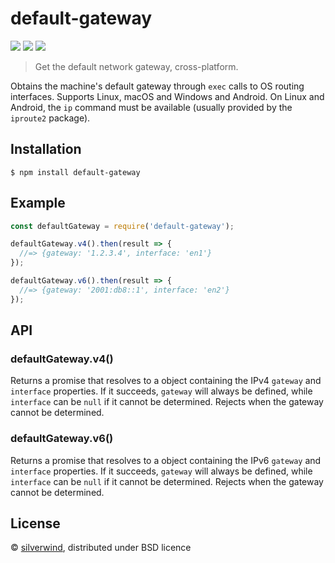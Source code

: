 # default-gateway
[![](https://img.shields.io/npm/v/default-gateway.svg?style=flat)](https://www.npmjs.org/package/default-gateway) [![](https://img.shields.io/npm/dm/default-gateway.svg)](https://www.npmjs.org/package/default-gateway) [![](https://api.travis-ci.org/silverwind/default-gateway.svg?style=flat)](https://travis-ci.org/silverwind/default-gateway)

> Get the default network gateway, cross-platform.

Obtains the machine's default gateway through `exec` calls to OS routing interfaces. Supports Linux, macOS and Windows and Android. On Linux and Android, the `ip` command must be available (usually provided by the `iproute2` package).

## Installation

```
$ npm install default-gateway
```

## Example

```js
const defaultGateway = require('default-gateway');

defaultGateway.v4().then(result => {
  //=> {gateway: '1.2.3.4', interface: 'en1'}
});

defaultGateway.v6().then(result => {
  //=> {gateway: '2001:db8::1', interface: 'en2'}
});
```

## API

### defaultGateway.v4()

Returns a promise that resolves to a object containing the IPv4 `gateway` and `interface` properties. If it succeeds, `gateway` will always be defined, while `interface` can be `null` if it cannot be determined. Rejects when the gateway cannot be determined.

### defaultGateway.v6()

Returns a promise that resolves to a object containing the IPv6 `gateway` and `interface` properties. If it succeeds, `gateway` will always be defined, while `interface` can be `null` if it cannot be determined. Rejects when the gateway cannot be determined.

## License

© [silverwind](https://github.com/silverwind), distributed under BSD licence
